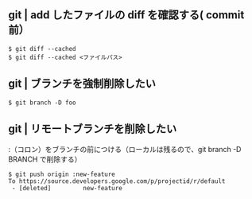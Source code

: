 ## git | add したファイルの diff を確認する( commit 前）
```
$ git diff --cached
$ git diff --cached <ファイルパス>
```



## git | ブランチを強制削除したい
```
$ git branch -D foo
```



## git | リモートブランチを削除したい
:（コロン）をブランチの前につける（ローカルは残るので、git branch -D BRANCH で削除する）

```
$ git push origin :new-feature
To https://source.developers.google.com/p/projectid/r/default
 - [deleted]         new-feature
```

